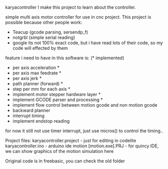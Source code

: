 karyacontroller
I make this project to learn about the controller.

simple multi axis motor controller for use in cnc project.
This project is possible because other people work:
- Teacup (gcode parsing, sersendp_f)
- notgrbl (simple serial reading)
- google
its not 100% exact code, but i have read lots of their code, so my code will effected by them



feature i need to have in this software is: (* implemented)
- per axis acceleration *
- per axis max feedrate *
- per axis jerk  *
- path planner (forward) *
- step per mm for each axis *
- implement motor stepper hardware layer *
- implement GCODE parser and processing *
- implement flow control between motion gcode and non motion gcode
- backward planner
- interrupt timing
- implement endstop reading


for now it still not use timer interrupt, just use micros() to control the timing..



Project files:
karyacontroller.project - just for editing in codelite
karyacontroller.ino - arduino ide
motion [motion.exe].PRJ - for quincy IDE, we can show graphics of the motion simulation here

Original code is in freebasic, you can check the old folder
